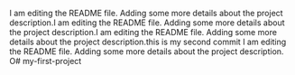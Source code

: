 I am editing the README file. Adding some more details about the project description.I am editing the README file. Adding some more details about the project description.I am editing the README file. Adding some more details about the project description.this is my second commit I am editing the README file. Adding some more details about the project description.
O# my-first-project
